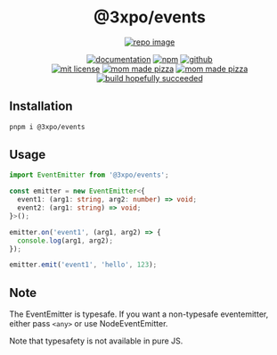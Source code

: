 <div align="center">

# @3xpo/events

[![repo image](https://codeberg.org/Expo/devtools/raw/branch/senpai/img/events.png)](https://github.com/Exponential-Workload/events/tree/master)

<!-- links -->

[![documentation](https://img.shields.io/badge/-documentation-brightgreen.svg)](https://gh.expo.moe/events/) [![npm](https://img.shields.io/badge/-npm-red.svg)](https://npm.im/@3xpo/events/) [![github](https://img.shields.io/badge/-github-blue.svg)](https://github.com/Exponential-Workload/events/tree/master)<br/><!--misc badges-->
[![mit license](https://img.shields.io/badge/license-mit-orange.svg)](https://gh.expo.moe/events/LICENSE.txt) [![mom made pizza](https://img.shields.io/badge/type-safe-blue.svg)](https://typescriptlang.org/) [![mom made pizza](https://img.shields.io/badge/mom%20made-pizza-white.svg)](https://www.youtube.com/watch?v=IO9XlQrEt2Y)<br/><!-- github ci -->
[![build hopefully succeeded](https://img.shields.io/badge/ci%20hopefully%20didn't-die%20again-green.svg)](https://github.com/Exponential-Workload/events/actions/workflows/build.yml)

</div>

## Installation

```bash
pnpm i @3xpo/events
```

## Usage

```ts
import EventEmitter from '@3xpo/events';

const emitter = new EventEmitter<{
  event1: (arg1: string, arg2: number) => void;
  event2: (arg1: string) => void;
}>();

emitter.on('event1', (arg1, arg2) => {
  console.log(arg1, arg2);
});

emitter.emit('event1', 'hello', 123);
```

## Note

The EventEmitter is typesafe. If you want a non-typesafe eventemitter, either pass `<any>` or use NodeEventEmitter.

Note that typesafety is not available in pure JS.
